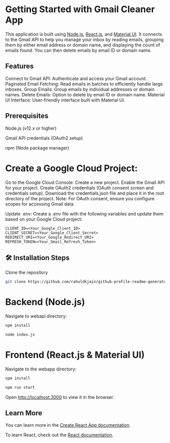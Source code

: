 # Getting Started with Gmail Cleaner App

This application is built using [Node.js](https://nodejs.org/en), [React.js](https://react.dev/), and [Material UI](https://mui.com/material-ui/). It connects to the Gmail API to help you manage your inbox by reading emails, grouping them by either email address or domain name, and displaying the count of emails found. You can then delete emails by email ID or domain name.

## Features
Connect to Gmail API: Authenticate and access your Gmail account.
Paginated Email Fetching: Read emails in batches to efficiently handle large inboxes.
Group Emails: Group emails by individual addresses or domain names.
Delete Emails: Option to delete by email ID or domain name.
Material UI Interface: User-friendly interface built with Material UI.

## Prerequisites

Node.js (v12.x or higher)

Gmail API credentials (OAuth2 setup)

npm (Node package manager)

# Create a Google Cloud Project:

Go to the Google Cloud Console.
Create a new project.
Enable the Gmail API for your project.
Create OAuth2 credentials (OAuth consent screen and credentials setup).
Download the credentials.json file and place it in the root directory of the project.
Note: For OAuth consent, ensure you configure scopes for accessing Gmail data.

Update .env: Create a .env file with the following variables and update them based on your Google Cloud project:

```
CLIENT_ID=<Your_Google_Client_ID>
CLIENT_SECRET=<Your_Google_Client_Secret>
REDIRECT_URI=<Your_Google_Redirect_URI>
REFRESH_TOKEN=<Your_Gmail_Refresh_Token>
```

## 🛠️ Installation Steps

Clone the repository

```bash
git clone https://github.com/rahuldkjain/github-profile-readme-generator.git
```

# Backend (Node.js)
Navigate to webapi directory:

```bash
npm install
```
```bash
node index.js
```

# Frontend (React.js & Material UI)
Navigate to the webapp directory:

 ```bash
npm install
```

```bash
npm run start
```

Open [http://localhost:3000](http://localhost:3000) to view it in the browser.



## Learn More

You can learn more in the [Create React App documentation](https://facebook.github.io/create-react-app/docs/getting-started).

To learn React, check out the [React documentation](https://reactjs.org/).
